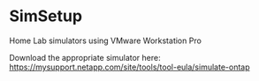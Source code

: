 # SimSetup
Home Lab simulators using VMware Workstation Pro

Download the appropriate simulator here: 
https://mysupport.netapp.com/site/tools/tool-eula/simulate-ontap
